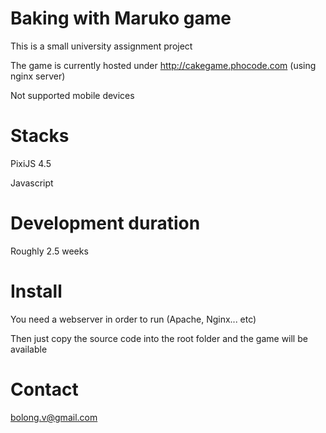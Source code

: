 # Baking with Maruko game
This is a small university assignment project

The game is currently hosted under http://cakegame.phocode.com (using nginx server)

Not supported mobile devices

# Stacks
PixiJS 4.5

Javascript

# Development duration
Roughly 2.5 weeks

# Install
You need a webserver in order to run (Apache, Nginx... etc)

Then just copy the source code into the root folder and the game will be available

# Contact
bolong.v@gmail.com
